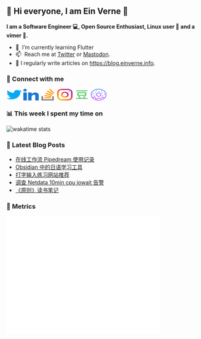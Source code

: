## 👋 Hi everyone, I am Ein Verne 👋

**I am a Software Engineer 💻, Open Source Enthusiast, Linux user :penguin: and a vimer :man:.**

- 🌱 &nbsp;I’m currently learning Flutter
- 📫 &nbsp;Reach me at [Twitter](https://twitter.com/einverne) or <a rel="me" href="https://m.gtk.pw/@einverne">Mastodon</a>.
- 📝 I regularly write articles on <https://blog.einverne.info>.


### 🔗 Connect with me
<a href="https://twitter.com/einverne" target="_blank"><img align="center" src="images/twitter.svg" alt="twitter einverne" height="30" width="40" /></a>
<a href="https://linkedin.com/in/einverne" target="_blank"><img align="center" src="images/linked-in-alt.svg" alt="linkedin einverne" height="30" width="40" /></a>
<a href="https://stackoverflow.com/users/1820217/einverne" target="_blank"><img align="center" src="images/stack-overflow.svg" alt="stackoverflow einverne" height="30" width="40" /></a>
<a href="https://instagram.com/einverne" target="_blank"><img align="center" src="images/instagram.svg" alt="instagram einverne" height="30" width="40" /></a>
<a href="https://www.douban.com/people/einverne" target="_blank"><img align="center" src="images/douban.svg" alt="douban einverne" height="30" width="40" /></a>
<a href="https://homer.einverne.info" target="_blank"><img align="center" src="images/homer.svg" alt="einverne online services" height="30" width="40" /></a>

### 📊 This week I spent my time on

![wakatime stats](https://github-readme-stats.vercel.app/api/wakatime?username=einverne&api_domain=wakapi.einverne.info&hide_title=true&hide_border=true&langs_count=5&bg_color=00000000&text_color=777&layout=compact)

### 📕 Latest Blog Posts
<!-- BLOG-POST-LIST:START -->
- [在线工作流 Pipedream 使用记录](https://einverne.github.io/post/2022/11/pipedream-usage.html)
- [Obsidian 中的日语学习工具](https://einverne.github.io/post/2022/11/japanese-learning-tools-in-obsidian.html)
- [打字输入练习网站推荐](https://einverne.github.io/post/2022/11/type-practice-website.html)
- [调查 Netdata 10min cpu iowait 告警](https://einverne.github.io/post/2022/10/netdata-cpu-iowait.html)
- [《原则》读书笔记](https://einverne.github.io/post/2022/10/principles-life-and-work.html)
<!-- BLOG-POST-LIST:END -->

### 👻 Metrics
<img align="left" src="/metrics.base.svg" alt="Metrics" width="400">
